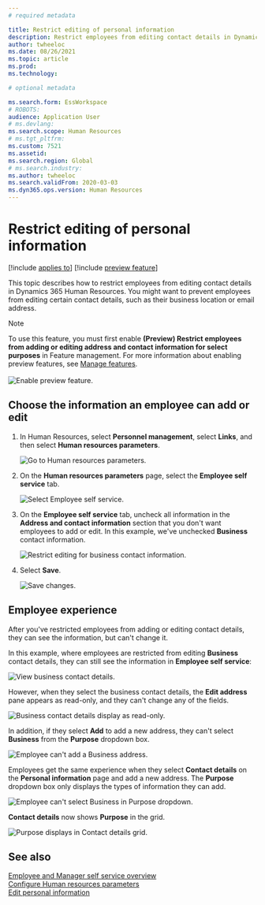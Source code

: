 ```yaml
---
# required metadata

title: Restrict editing of personal information
description: Restrict employees from editing contact details in Dynamics 365 Human Resources.
author: twheeloc
ms.date: 08/26/2021
ms.topic: article
ms.prod: 
ms.technology: 

# optional metadata

ms.search.form: EssWorkspace
# ROBOTS: 
audience: Application User
# ms.devlang: 
ms.search.scope: Human Resources
# ms.tgt_pltfrm: 
ms.custom: 7521
ms.assetid: 
ms.search.region: Global
# ms.search.industry: 
ms.author: twheeloc
ms.search.validFrom: 2020-03-03
ms.dyn365.ops.version: Human Resources
---
```


# Restrict editing of personal information

[!include [applies to](../includes/applies-to-hr.md)]
[!include [preview feature](./includes/preview-feature.md)]

This topic describes how to restrict employees from editing contact details in Dynamics 365 Human Resources. You might want to prevent employees from editing certain contact details, such as their business location or email address.

> [!NOTE]
> To use this feature, you must first enable **(Preview) Restrict employees from adding or editing address and contact information for select purposes** in Feature management. For more information about enabling preview features, see [Manage features](hr-admin-manage-features.md).<br><br>![Enable preview feature.](./media/hr-employee-self-service-restrict-enable.png)

## Choose the information an employee can add or edit

1. In Human Resources, select **Personnel management**, select **Links**, and then select **Human resources parameters**.

   ![Go to Human resources parameters.](./media/hr-employee-self-service-human-resources-parameters.png)

2. On the **Human resources parameters** page, select the **Employee self service** tab.

   ![Select Employee self service.](./media/hr-employee-self-service-tab.png)

3. On the **Employee self service** tab, uncheck all information in the **Address and contact information** section that you don't want employees to add or edit. In this example, we've unchecked **Business** contact information.

   ![Restrict editing for business contact information.](./media/hr-employee-self-service-restrict-business.png)

4. Select **Save**.

   ![Save changes.](./media/hr-employee-self-service-restrict-save.png)

## Employee experience

After you've restricted employees from adding or editing contact details, they can see the information, but can't change it.

In this example, where employees are restricted from editing **Business** contact details, they can still see the information in **Employee self service**:

![View business contact details.](./media/hr-employee-self-service-restrict-view.png)

However, when they select the business contact details, the **Edit address** pane appears as read-only, and they can't change any of the fields.

![Business contact details display as read-only.](./media/hr-employee-self-service-restrict-read-only.png)

In addition, if they select **Add** to add a new address, they can't select **Business** from the **Purpose** dropdown box.

![Employee can't add a Business address.](./media/hr-employee-self-service-restrict-add.png)

Employees get the same experience when they select **Contact details** on the **Personal information** page and add a new address. The **Purpose** dropdown box only displays the types of information they can add. 

![Employee can't select Business in Purpose dropdown.](./media/hr-employee-self-service-restrict-purpose.png)

**Contact details** now shows **Purpose** in the grid.

![Purpose displays in Contact details grid.](./media/hr-employee-self-service-restrict-purpose-grid.png)

## See also

[Employee and Manager self service overview](hr-employee-manager-self-service-overview.md)<br>
[Configure Human resources parameters](hr-setup-parameters.md)<br>
[Edit personal information](hr-employee-manager-self-service-edit-personal-information.md)
